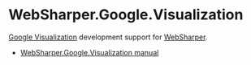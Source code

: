 # WebSharper.Google.Visualization

[Google Visualization](https://developers.google.com/chart/)
development support for
[WebSharper](http://bitbucket.org/IntelliFactory/websharper).

* [WebSharper.Google.Visualization manual](https://bitbucket.org/IntelliFactory/websharper.google.visualization/src/default/docs/WebSharperGoogleVisualization.md)